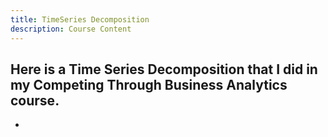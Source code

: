 ```yaml
---
title: TimeSeries Decomposition
description: Course Content
---
```


Here is a Time Series Decomposition that I did in my Competing Through Business Analytics course.
- 
-
